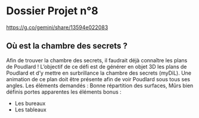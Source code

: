 ﻿# Dossier Projet n°8

https://g.co/gemini/share/13594e022083

## Où est la chambre des secrets ?

Afin de trouver la chambre des secrets, il faudrait déjà connaître les plans de
Poudlard !
L’objectif de ce défi est de générer en objet 3D les plans de Poudlard et d’y mettre en surbrillance la chambre des secrets (myDiL).
Une animation de ce plan doit être présente afin de voir Poudlard sous tous ses angles. Les éléments demandés :
Bonne répartition des surfaces, Mûrs bien définis portes apparentes les éléments bonus :
- Les bureaux
- Les tableaux


